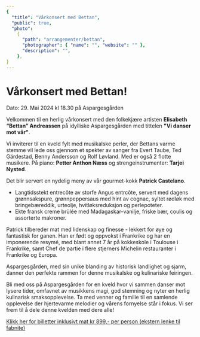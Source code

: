 ```yaml
---
{
  "title": "Vårkonsert med Bettan",
  "public": true,
  "photo":
    {
      "path": "arrangementer/bettan",
      "photographer": { "name": "", "website": "" },
      "description": "",
    },
}
---
```


# Vårkonsert med Bettan!

Dato: 29. Mai 2024 kl 18.30 på Aspargesgården

Velkommen til en herlig vårkonsert med den folkekjære artisten **Elisabeth “Bettan” Andreassen** på idylliske Aspargesgården med tittelen **"Vi danser mot vår"**.

Vi inviterer til en kveld fylt med musikalske perler, der Bettans varme stemme vil lede oss gjennom et spekter av sanger fra Evert Taube, Ted Gärdestad, Benny Andersson og Rolf Løvland.
Med er også 2 flotte musikere.
På piano: **Petter Anthon Næss** og strengeinstrumenter: **Tarjei Nysted**.

Det blir servert en nydelig meny av vår gourmet-kokk **Patrick Castelano**.

- Langtidsstekt entrecôte av storfe Angus entrcõte, servert med dagens grønnsakspure, grønnpeppersaus med hint av cognac, syltet rødløk med bringebæreddik, urteolje, hvitløksreduksjon og perlepoteter.
- Ekte fransk creme brülée med Madagaskar-vanilje, friske bær, coulis og assorterte makroner.

Patrick tilbereder mat med lidenskap og finesse - lekkert for øye og fantastisk for ganen. Han er født og oppvokst i Frankrike og har en imponerende resymé, med blant annet 7 år på kokkeskole i Toulouse i Frankrike, samt Chef de partie i flere stjerners Michelin restauranter i Frankrike og Europa.

Aspargesgården, med sin unike blanding av historisk landlighet og sjarm, danner den perfekte rammen for denne musikalske og kulinariske feiringen.

Bli med oss på Aspargesgården for en kveld hvor vi sammen danser mot lysere tider, omfavnet av musikkens magi, god stemning og nyter en herlig kulinarisk smaksopplevelse. Ta med venner og familie til en samlende opplevelse der hjertevarme melodier og vårens fornyelse står i fokus. Vi ser frem til å dele denne kvelden med dere alle!

[Klikk her for billetter inklusivt mat kr 899,- per person (ekstern lenke til fabnite)](https://fabnite.com/events/varkonsert-med-bettan-konsert)
